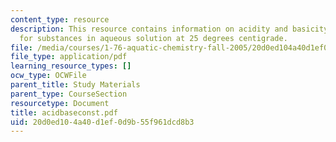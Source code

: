 ```yaml
---
content_type: resource
description: This resource contains information on acidity and basicity constants
  for substances in aqueous solution at 25 degrees centigrade.
file: /media/courses/1-76-aquatic-chemistry-fall-2005/20d0ed104a40d1ef0d9b55f961dcd8b3_acidbaseconst.pdf
file_type: application/pdf
learning_resource_types: []
ocw_type: OCWFile
parent_title: Study Materials
parent_type: CourseSection
resourcetype: Document
title: acidbaseconst.pdf
uid: 20d0ed10-4a40-d1ef-0d9b-55f961dcd8b3
---
```

